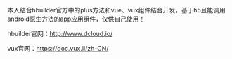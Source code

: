本人结合hbuilder官方中的plus方法和vue、vux组件结合开发，基于h5且能调用android原生方法的app应用组件，仅供自己使用！

hbuilder官网：http://www.dcloud.io/

vux官网：https://doc.vux.li/zh-CN/
